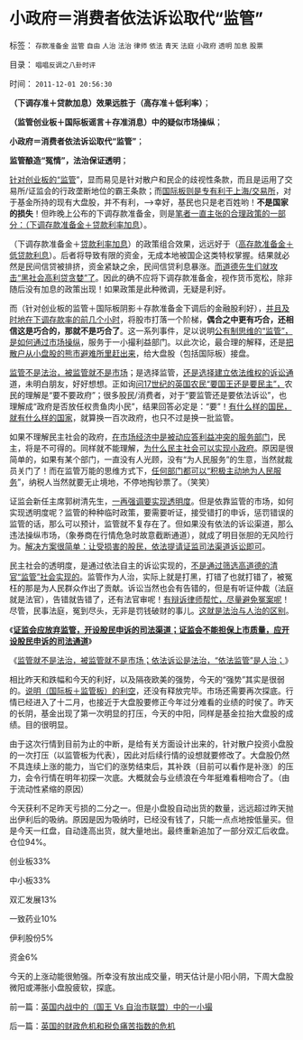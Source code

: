 # 小政府＝消费者依法诉讼取代“监管”

标签： `存款准备金` `监管` `自由` `人治` `法治` `律师` `依法` `青天` `法庭` `小政府` `透明` `加息` `股票` 

目录： `唱唱反调之八卦时评`

时间： `2011-12-01 20:56:30`

**（下调存准＋贷款加息）效果远胜于（高存准＋低利率）**；

**（监管创业板＋国际板谣言＋存准消息）中的疑似市场操纵**；

**小政府＝消费者依法诉讼取代“监管”**；

**监管酿造“冤情”，法治保证透明**；

[针对创业板的“监管](../../../2011/5/20/股神专家们骂市场需要点逻辑.md)”，显而易见是针对散户和民企的歧视性条款，而且是运用了交易所/证监会的行政垄断地位的霸王条款；而[国际板则是专有利于上海/交易所](../../../2011/6/20/管理层应反思为“A股机构化”而妖魔化散户.md)，对于基金所持的现有大盘股，并不有利，——>幸好，基民也只是老百姓哟！**不是国家的损失**！但昨晚上公布的下调存款准备金，则是[笔者一直主张的合理政策的一部分：（下调存款准备金＋贷款利率加息](../../../2011/10/18/存款加息不是利率市场化，存款利率不是资本单位价格.md)）。

（下调存款准备金＋[贷款利率加息](http://blog.sina.com.cn/s/blog_5a0a34650100z0rp.html)）的政策组合效果，远远好于（[高存款准备金＋低贷款利息](../../../2010/3/13/中国特色的货币主义到了尽头.md)）。后者将导致有限的资金，无成本地被国企这类特权掌握。结果就必然是民间信贷被排挤，资金紧缺之余，民间信贷利息暴涨。[而道德先生们就攻击“黑社会高利贷贪婪”了](../../../2011/10/9/300-年率的高利贷小意思！300-的利润小意思！.md)。因此的确不应将下调存款准备金，视作货币宽松，除非随后没有加息的政策出现！如果政策是此种微调，无疑是利好。

而（针对创业板的监管＋国际板阴影＋存款准备金下调后的金融股利好），[并且及时地在下调存款率的前几个小时](http://blog.sina.com.cn/u/5563a64d01017uyn)，将股市打落一个阶梯，**偶合之中更有巧合，还相信这是巧合的，那就不是巧合了**。这一系列事件，足以说明[公有制思维的“监管”，是如何通过市场操纵](../../../2011/4/28/打压小盘股，成功制造了股灾.md)，服务于一小撮利益部门。以此次论，最合理的解释，还是[把散户从小盘股的熊市避难所里赶出来](../../../2011/4/7/银行地产和ST的逆反投资.md)，给大盘股（包括国际板）接盘。

[监管不是法治，被监管就不是市场](../../../2011/11/30/监管就不是法治，被监管就不是市场，和国际板.md)；是选择监管，[还是选择建立依法维权的诉讼通](../../../2011/11/29/证监会应放弃监管，开设司法仲裁渠道.md)道，未明白朋友，好好想想。正如询[问17世纪的英国农民“要国王还是要民主”，](../../../2011/11/11/文革传统源远流长，和农民起义.md)农民的理解是“要不要政府”；很多股民/消费者，对于“要监管还是要依法诉讼”，也理解成“政府是否放任权贵鱼肉小民”，结果回答必定是：“要”！[有什么样的国民，就有什么样的国家](../../../2011/4/13/五毛股神的劣根性.md)，就算换一百次政府，也只不过是换一批监管。

如果不理解民主社会的政府，[在市场经济中是被动应答利益冲突的服务部门](../../../2011/10/19/公有制的税收，是绝对的权力.md)，民主，将是不可得的。同样就不能理解，[为什么民主社会可以实现小政府](../../../2008/5/18/小政府，并不是弱小的政府.md)。原因是很简单的，如果有某个部门，一直没有人光顾，没有“为人民服务”的生意，当然就裁员关门了！而在监管万能的思维方式下，[任何部门都可以“积极主动地为人民服务](../../../2009/7/14/为人民服务体现的正是人权普世的价值观.md)”，纳税人当然就要无止境地，不停地掏钞票了。（笑笑）

证监会新任主席郭树清先生，[一再强调要实现透明度](../../../2010/12/14/维基解密的“自由”是对民主的亵渎.md)。但是依靠监管的市场，如何实现透明度呢？监管的种种临时政策，要需要听证，接受错打的申诉，惩罚错误的监管的话，那么可以预计，监管就不复存在了。但如果没有依法的诉讼渠道，那么违法操纵市场，（象券商在行情危急时故意截断通道），就成了明目张胆的无风险行为。[解决方案很简单：让受损害的股民，依法提请证监司法渠道诉讼即可](../../../2011/11/29/证监会应放弃监管，开设司法仲裁渠道.md)。

民主社会的透明度，是通过依法自主的诉讼实现的，[不是通过筛选高道德的清官“监管”社会实现的](http://blog.sina.com.cn/s/blog_5563a64d0100gfpk.html)。监管作为人治，实际上就是打黑，打错了也就打错了，被冤枉的那是为人民群众作出了贡献。诉讼当然也会有告错的，但是有听证仲裁（法庭就是法官），告错就告错了，还有法官审呢！[有辩诉律师帮忙，尽量避免冤案呢](../../../2010/10/24/黑律师的贡献“非法无正义”.md)！尽管，民事法庭，冤到尽头，无非是罚钱破财的事儿。[这就是法治与人治的区别](../../../2010/10/23/民主就是法治；法学研究民主.md)。

《[**证监会应放弃监管，开设股民申诉的司法渠道；证监会不能担保上市质量，应开设股民申诉的司法通道**](../../../2011/11/29/证监会应放弃监管，开设司法仲裁渠道.md)》

《[监管就不是法治，被监管就不是市场；依法诉讼是法治，“依法监管”是人治；](../../../2011/11/30/监管就不是法治，被监管就不是市场，和国际板.md)》

相比昨天和跌幅和今天的利好，以及隔夜欧美的强势，今天的“强势”其实是很弱的。[说明（国际板＋监管板）的利空](../../../2011/11/30/监管就不是法治，被监管就不是市场，和国际板.md)，还没有释放完毕。市场还需要再次探底。行情已经进入了十二月，也接近于大盘股要修正今年过分难看的业绩的时侯了。昨天的长阴，基金出现了第一次明显的打压，今天的中阳，同样是基金拉抬大盘股的成绩。目的很明显。

由于这次行情到目前为止的中断，是给有关方面设计出来的，针对散户投资小盘股的一次打压（以监管板为代表），因此对后续行情的设想就要修改了。大盘股仍然不具连续上涨的能力，当它们的涨势结束后，其补跌（目前可以看作是补涨）的压力，会令行情在明年初探一次底。大概就会与业绩浪在今年挺难看相吻合了。（由于流动性紧缩的原因）

今天获利不足昨天亏损的二分之一。但是小盘股自动出货的数量，远远超过昨天抛出伊利后的吸纳。原因是因为吸纳时，已经没有钱了，只能一点点地按低量买。但是今天一红盘，自动逢高出货，就大量地出。最终重新追加了一部分双汇后收盘。仓位94%。

创业板33%

中小板33%

双汇发展13%

一致药业10%

伊利股份5%

资金6%

今天的上涨动能很勉强。所幸没有放出成交量，明天估计是小阳小阴，下周大盘股微阳或滞胀小盘股疲软，探底。



前一篇：[英国内战中的（国王&nbsp;Vs&nbsp;自治市联盟）中的一小撮](../../../2011/12/1/英国内战中的（国王Vs自治市联盟）中的一小撮.md)

后一篇：[英国的财政危机和税负痛苦指数的危机](../../../2011/12/2/英国的财政危机和税负痛苦指数的危机.md)